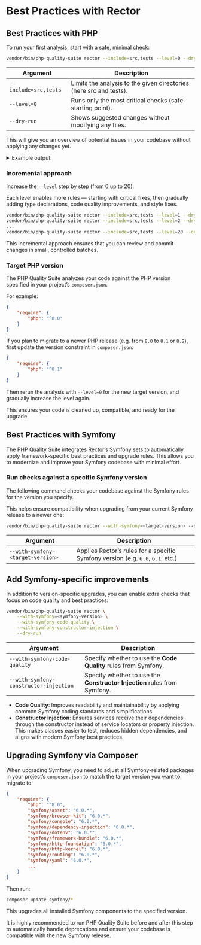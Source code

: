# Best Practices with Rector

## Best Practices with PHP

To run your first analysis, start with a safe, minimal check:

```Bash
vendor/bin/php-quality-suite rector --include=src,tests --level=0 --dry-run
```

| Argument              | Description                                                        |
|-----------------------|--------------------------------------------------------------------|
| `--include=src,tests` | Limits the analysis to the given directories (here src and tests). |
| `--level=0`           | Runs only the most critical checks (safe starting point).          | 
| `--dry-run`           | Shows suggested changes without modifying any files.               |

This will give you an overview of potential issues in your codebase without applying any changes yet.

<details>

<summary>Example output:</summary>

```bash
Rector Overview
---------------
Rector target PHP version: 8.0.0
Level:                     0
Include paths:             src
Rules:                     N/A


 1/1 [▓▓▓▓▓▓▓▓▓▓▓▓▓▓▓▓▓▓▓▓▓▓▓▓▓▓▓▓] 100%
1 file with changes
===================

1) src/test.php:2

    ---------- begin diff ----------
@@ @@

 final class Test
 {
-    var string $test = 'test';
+    public string $test = 'test';
 }
    ----------- end diff -----------

Applied rules:
 * VarToPublicPropertyRector



 [OK] 1 file would have been changed (dry-run) by Rector
```

</details>

### Incremental approach

Increase the `--level` step by step (from 0 up to 20).

Each level enables more rules — starting with critical fixes, then gradually adding type declarations, code quality
improvements, and style fixes.

```bash
vendor/bin/php-quality-suite rector --include=src,tests --level=1 --dry-run
vendor/bin/php-quality-suite rector --include=src,tests --level=2 --dry-run
...
vendor/bin/php-quality-suite rector --include=src,tests --level=20 --dry-run
```

This incremental approach ensures that you can review and commit changes in small, controlled batches.

### Target PHP version

The PHP Quality Suite analyzes your code against the PHP version specified in your project’s `composer.json`.

For example:

```json
{
    "require": {
        "php": "^8.0"
    }
}
```

If you plan to migrate to a newer PHP release (e.g. from `8.0` to `8.1` or `8.2`), first update the version constraint
in `composer.json`:

```json
{
    "require": {
        "php": "^8.1"
    }
}
```

Then rerun the analysis with `--level=0` for the new target version, and gradually increase the level again.

This ensures your code is cleaned up, compatible, and ready for the upgrade.

## Best Practices with Symfony

The PHP Quality Suite integrates Rector’s Symfony sets to automatically apply framework-specific best practices and
upgrade rules. This allows you to modernize and improve your Symfony codebase with minimal effort.

### Run checks against a specific Symfony version

The following command checks your codebase against the Symfony rules for the version you specify.

This helps ensure compatibility when upgrading from your current Symfony release to a newer one:

```bash
vendor/bin/php-quality-suite rector --with-symfony=<target-version> --dry-run
```

| Argument                          | Description                                                                     |
|-----------------------------------|---------------------------------------------------------------------------------|
| `--with-symfony=<target-version>` | Applies Rector’s rules for a specific Symfony version (e.g. `6.0`, `6.1`, etc.) |

## Add Symfony-specific improvements

In addition to version-specific upgrades, you can enable extra checks that focus on code quality and best practices:

```bash
vendor/bin/php-quality-suite rector \
    --with-symfony=<symfony-version> \
    --with-symfony-code-quality \
    --with-symfony-constructor-injection \
    --dry-run
```

| Argument                               | Description                                                              |
|----------------------------------------|--------------------------------------------------------------------------|
| `--with-symfony-code-quality`          | Specify whether to use the **Code Quality** rules from Symfony.          |
| `--with-symfony-constructor-injection` | Specify whether to use the **Constructor Injection** rules from Symfony. |

* **Code Quality**: Improves readability and maintainability by applying common Symfony coding standards and simplifications.
* **Constructor Injection**: Ensures services receive their dependencies through the constructor instead of service locators
  or property injection. This makes classes easier to test, reduces hidden dependencies, and aligns with modern Symfony
  best practices.

## Upgrading Symfony via Composer

When upgrading Symfony, you need to adjust all Symfony-related packages in your project’s `composer.json` to match the
target version you want to migrate to:

```json
{
    "require": {
        "php": "^8.0",
        "symfony/asset": "6.0.*",
        "symfony/browser-kit": "6.0.*",
        "symfony/console": "6.0.*",
        "symfony/dependency-injection": "6.0.*",
        "symfony/dotenv": "6.0.*",
        "symfony/framework-bundle": "6.0.*",
        "symfony/http-foundation": "6.0.*",
        "symfony/http-kernel": "6.0.*",
        "symfony/routing": "6.0.*",
        "symfony/yaml": "6.0.*",
        ...
    }
}
```

Then run:

```bash
composer update symfony/*
```

This upgrades all installed Symfony components to the specified version.

It is highly recommended to run PHP Quality Suite before and after this step to automatically handle deprecations and
ensure your codebase is compatible with the new Symfony release.
